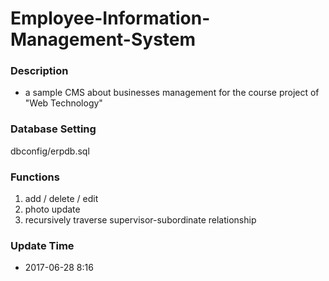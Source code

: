 # Employee-Information-Management-System

### Description
- a sample CMS about businesses management for the course project of "Web Technology"

### Database Setting
dbconfig/erpdb.sql

### Functions
1. add / delete / edit 
2. photo update
3. recursively traverse supervisor-subordinate relationship

### Update Time
- 2017-06-28 8:16
